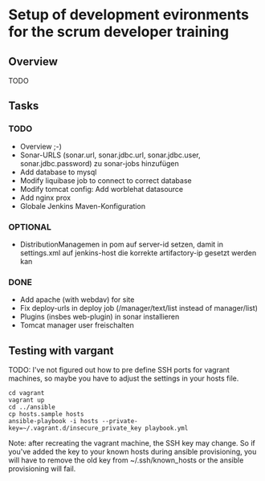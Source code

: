 # Setup of development evironments for the scrum developer training

## Overview

TODO

## Tasks

### TODO

- Overview ;-)
- Sonar-URLS (sonar.url, sonar.jdbc.url, sonar.jdbc.user, sonar.jdbc.password) zu sonar-jobs hinzufügen
- Add database to mysql
- Modify liquibase job to connect to correct database
- Modify tomcat config: Add worblehat datasource
- Add nginx prox
- Globale Jenkins Maven-Konfiguration

### OPTIONAL

- DistributionManagemen in pom auf server-id setzen, damit in settings.xml auf jenkins-host die korrekte artifactory-ip gesetzt werden kan

### DONE

- Add apache (with webdav) for site
- Fix deploy-urls in deploy job (/manager/text/list instead of manager/list)
- Plugins (insbes web-plugin) in sonar installieren
- Tomcat manager user freischalten

## Testing with vargant

TODO: I've not figured out how to pre define SSH ports for vagrant machines, so
maybe you have to adjust the settings in your hosts file.

```shell
cd vagrant
vagrant up
cd ../ansible
cp hosts.sample hosts
ansible-playbook -i hosts --private-key=~/.vagrant.d/insecure_private_key playbook.yml
```

Note: after recreating the vagrant machine, the SSH key may change.
So if you've added the key to your known hosts during ansible provisioning, you
will have to remove the old key from ~/.ssh/known_hosts or the ansible provisioning
will fail.
